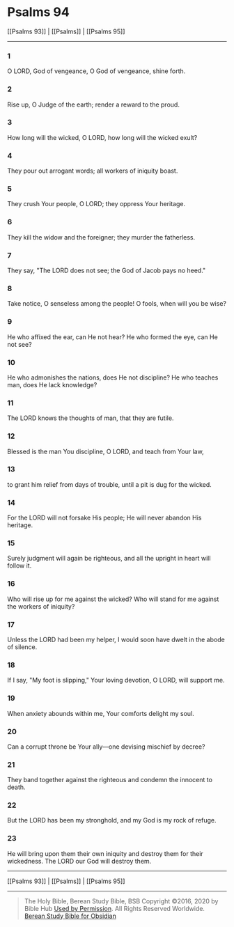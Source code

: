 # Psalms 94

[[Psalms 93]] | [[Psalms]] | [[Psalms 95]]

---

### 1
O LORD, God of vengeance, O God of vengeance, shine forth.

### 2
Rise up, O Judge of the earth; render a reward to the proud.

### 3
How long will the wicked, O LORD, how long will the wicked exult?

### 4
They pour out arrogant words; all workers of iniquity boast.

### 5
They crush Your people, O LORD; they oppress Your heritage.

### 6
They kill the widow and the foreigner; they murder the fatherless.

### 7
They say, "The LORD does not see; the God of Jacob pays no heed."

### 8
Take notice, O senseless among the people! O fools, when will you be wise?

### 9
He who affixed the ear, can He not hear? He who formed the eye, can He not see?

### 10
He who admonishes the nations, does He not discipline? He who teaches man, does He lack knowledge?

### 11
The LORD knows the thoughts of man, that they are futile.

### 12
Blessed is the man You discipline, O LORD, and teach from Your law,

### 13
to grant him relief from days of trouble, until a pit is dug for the wicked.

### 14
For the LORD will not forsake His people; He will never abandon His heritage.

### 15
Surely judgment will again be righteous, and all the upright in heart will follow it.

### 16
Who will rise up for me against the wicked? Who will stand for me against the workers of iniquity?

### 17
Unless the LORD had been my helper, I would soon have dwelt in the abode of silence.

### 18
If I say, "My foot is slipping," Your loving devotion, O LORD, will support me.

### 19
When anxiety abounds within me, Your comforts delight my soul.

### 20
Can a corrupt throne be Your ally—one devising mischief by decree?

### 21
They band together against the righteous and condemn the innocent to death.

### 22
But the LORD has been my stronghold, and my God is my rock of refuge.

### 23
He will bring upon them their own iniquity and destroy them for their wickedness. The LORD our God will destroy them.

---

[[Psalms 93]] | [[Psalms]] | [[Psalms 95]]

---

> The Holy Bible, Berean Study Bible, BSB
> Copyright &copy;2016, 2020 by Bible Hub
> [Used by Permission](https://berean.bible/terms.htm). All Rights Reserved Worldwide.
> [Berean Study Bible for Obsidian](https://github.com/gapmiss/berean-study-bible-for-obsidian)

